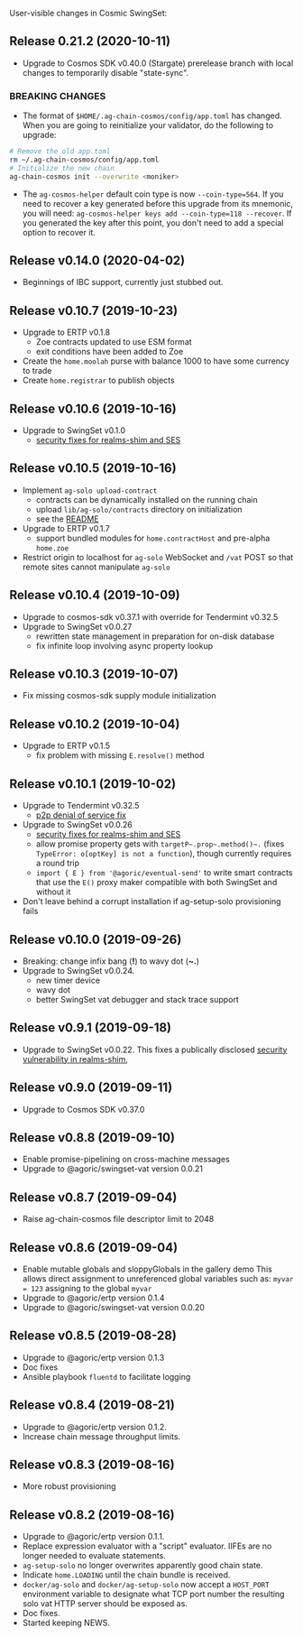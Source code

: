User-visible changes in Cosmic SwingSet:

## Release 0.21.2 (2020-10-11)

* Upgrade to Cosmos SDK v0.40.0 (Stargate) prerelease branch with local changes
  to temporarily disable "state-sync".

### BREAKING CHANGES

* The format of `$HOME/.ag-chain-cosmos/config/app.toml` has changed.  When you
  are going to reinitialize your validator, do the following to upgrade:
```sh
# Remove the old app.toml
rm ~/.ag-chain-cosmos/config/app.toml
# Initialize the new chain
ag-chain-cosmos init --overwrite <moniker>
```

* The `ag-cosmos-helper` default coin type is now `--coin-type=564`.  If you
  need to recover a key generated before this upgrade from its mnemonic, you
  will need: `ag-cosmos-helper keys add --coin-type=118 --recover`.  If you
  generated the key after this point, you don't need to add a special option to
  recover it.

## Release v0.14.0 (2020-04-02)

* Beginnings of IBC support, currently just stubbed out.

## Release v0.10.7 (2019-10-23)

* Upgrade to ERTP v0.1.8
  - Zoe contracts updated to use ESM format
  - exit conditions have been added to Zoe
* Create the `home.moolah` purse with balance 1000 to have some currency to trade
* Create `home.registrar` to publish objects

## Release v0.10.6 (2019-10-16)

* Upgrade to SwingSet v0.1.0
  - [security fixes for realms-shim and SES](https://github.com/Agoric/realms-shim/security/advisories/GHSA-7cg8-pq9v-x98q)

## Release v0.10.5 (2019-10-16)

* Implement `ag-solo upload-contract`
  - contracts can be dynamically installed on the running chain
  - upload `lib/ag-solo/contracts` directory on initialization
  - see the [README](lib/ag-solo/contracts/README-contract.md)
* Upgrade to ERTP v0.1.7
  - support bundled modules for `home.contractHost` and pre-alpha `home.zoe`
* Restrict origin to localhost for `ag-solo` WebSocket and `/vat` POST
  so that remote sites cannot manipulate `ag-solo`

## Release v0.10.4 (2019-10-09)

* Upgrade to cosmos-sdk v0.37.1 with override for Tendermint v0.32.5
* Upgrade to SwingSet v0.0.27
  - rewritten state management in preparation for on-disk database
  - fix infinite loop involving async property lookup

## Release v0.10.3 (2019-10-07)

* Fix missing cosmos-sdk supply module initialization

## Release v0.10.2 (2019-10-04)

* Upgrade to ERTP v0.1.5
  - fix problem with missing `E.resolve()` method

## Release v0.10.1 (2019-10-02)

* Upgrade to Tendermint v0.32.5
  - [p2p denial of service fix](https://github.com/tendermint/tendermint/blob/v0.32/CHANGELOG.md#v0325)
* Upgrade to SwingSet v0.0.26
  - [security fixes for realms-shim and SES](https://github.com/Agoric/realms-shim/security/advisories/GHSA-6jg8-7333-554w)
  - allow promise property gets with `targetP~.prop~.method()~.`
    (fixes `TypeError: o[optKey] is not a function`), though currently requires a round trip
  - `import { E } from '@agoric/eventual-send'` to write smart contracts that
    use the `E()` proxy maker compatible with both SwingSet and without it
* Don't leave behind a corrupt installation if ag-setup-solo provisioning fails

## Release v0.10.0 (2019-09-26)

* Breaking: change infix bang (**!**) to wavy dot (**~.**)
* Upgrade to SwingSet v0.0.24.
  - new timer device
  - wavy dot
  - better SwingSet vat debugger and stack trace support

## Release v0.9.1 (2019-09-18)

* Upgrade to SwingSet v0.0.22.  This fixes a publically disclosed
  [security vulnerability in realms-shim](https://github.com/Agoric/realms-shim/issues/48),

## Release v0.9.0 (2019-09-11)

* Upgrade to Cosmos SDK v0.37.0

## Release v0.8.8 (2019-09-10)

* Enable promise-pipelining on cross-machine messages
* Upgrade to @agoric/swingset-vat version 0.0.21

## Release v0.8.7 (2019-09-04)

* Raise ag-chain-cosmos file descriptor limit to 2048

## Release v0.8.6 (2019-09-04)

* Enable mutable globals and sloppyGlobals in the gallery demo
  This allows direct assignment to unreferenced global variables
  such as: `myvar = 123` assigning to the global `myvar`
* Upgrade to @agoric/ertp version 0.1.4
* Upgrade to @agoric/swingset-vat version 0.0.20

## Release v0.8.5 (2019-08-28)

* Upgrade to @agoric/ertp version 0.1.3
* Doc fixes
* Ansible playbook `fluentd` to facilitate logging

## Release v0.8.4 (2019-08-21)

* Upgrade to @agoric/ertp version 0.1.2.
* Increase chain message throughput limits.

## Release v0.8.3 (2019-08-16)

* More robust provisioning

## Release v0.8.2 (2019-08-16)

* Upgrade to @agoric/ertp version 0.1.1.
* Replace expression evaluator with a "script" evaluator.
  IIFEs are no longer needed to evaluate statements.
* `ag-setup-solo` no longer overwrites apparently good chain state.
* Indicate `home.LOADING` until the chain bundle is received.
* `docker/ag-solo` and `docker/ag-setup-solo` now accept a
  `HOST_PORT` environment variable to designate what TCP port
  number the resulting solo vat HTTP server should be exposed as.
* Doc fixes.
* Started keeping NEWS.
